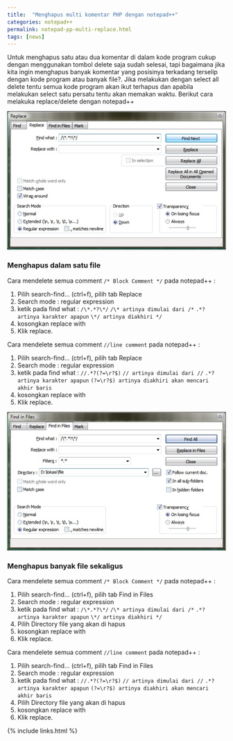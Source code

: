 ```yaml
---
title:  "Menghapus multi komentar PHP dengan notepad++"
categories: notepad++
permalink: notepad-pp-multi-replace.html
tags: [news]
---
```




Untuk menghapus satu atau dua komentar di dalam kode program cukup dengan menggunakan tombol delete saja sudah selesai, tapi bagaimana jika kita ingin menghapus banyak komentar yang posisinya terkadang terselip dengan kode program atau banyak file?. Jika melakukan dengan select all delete tentu semua kode program akan ikut terhapus dan apabila melakukan select satu persatu tentu akan memakan waktu. Berikut cara melakuka replace/delete dengan notepad++

![notepad++ replace](images/notepad-replace.jpg)

### Menghapus dalam satu file

Cara mendelete semua comment `/* Block Comment */` pada notepad++ :

1. Pilih search-find... (ctrl+f), pilih tab Replace
2. Search mode : regular expression
3. ketik pada find what : `/\*.*?\*/`
  `/\* artinya dimulai dari /*`
  `.*? artinya karakter apapun`
  `\*/ artinya diakhiri */`
4. kosongkan replace with
5. Klik replace.

Cara mendelete semua comment `//line comment` pada notepad++ :

1. Pilih search-find... (ctrl+f), pilih tab Replace
2. Search mode : regular expression
3. ketik pada find what : `//.*?(?=\r?$)`
  `// artinya dimulai dari //`
  `.*? artinya karakter apapun`
  `(?=\r?$) artinya diakhiri akan mencari akhir baris`
4. kosongkan replace with
5. Klik replace.

![notepad++ replace multi file](images/notepad-replace-multi-file.jpg)

### Menghapus banyak file sekaligus

Cara mendelete semua comment `/* Block Comment */` pada notepad++ :

1. Pilih search-find... (ctrl+f), pilih tab Find in Files
2. Search mode : regular expression
3. ketik pada find what : `/\*.*?\*/`
  `/\* artinya dimulai dari /*`
  `.*? artinya karakter apapun`
  `\*/ artinya diakhiri */`
4. Pilih Directory file yang akan di hapus
5. kosongkan replace with
6. Klik replace.

Cara mendelete semua comment `//line comment` pada notepad++ :

1. Pilih search-find... (ctrl+f), pilih tab Find in Files
2. Search mode : regular expression
3. ketik pada find what : `//.*?(?=\r?$)`
  `// artinya dimulai dari //`
  `.*? artinya karakter apapun`
  `(?=\r?$) artinya diakhiri akan mencari akhir baris`
4. Pilih Directory file yang akan di hapus
5. kosongkan replace with
6. Klik replace.

{% include links.html %}
